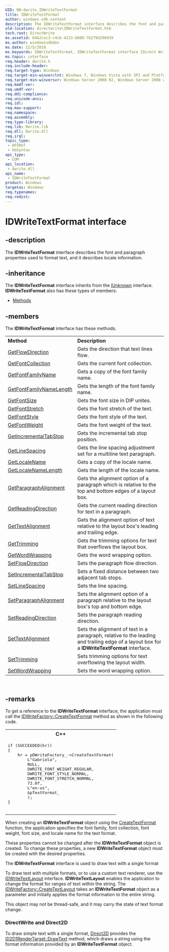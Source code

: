 ```yaml
---
UID: NN:dwrite.IDWriteTextFormat
title: IDWriteTextFormat
author: windows-sdk-content
description: The IDWriteTextFormat interface describes the font and paragraph properties used to format text, and it describes locale information.
old-location: directwrite\IDWriteTextFormat.htm
tech.root: DirectWrite
ms.assetid: 64b2cac3-c4cb-4213-b808-7b279d296939
ms.author: windowssdkdev
ms.date: 12/5/2018
ms.keywords: IDWriteTextFormat, IDWriteTextFormat interface [Direct Write], IDWriteTextFormat interface [Direct Write],described, directwrite.IDWriteTextFormat, dwrite/IDWriteTextFormat
ms.topic: interface
req.header: dwrite.h
req.include-header: 
req.target-type: Windows
req.target-min-winverclnt: Windows 7, Windows Vista with SP2 and Platform Update for Windows Vista [desktop apps \| UWP apps]
req.target-min-winversvr: Windows Server 2008 R2, Windows Server 2008 with SP2 and Platform Update for Windows Server 2008 [desktop apps \| UWP apps]
req.kmdf-ver: 
req.umdf-ver: 
req.ddi-compliance: 
req.unicode-ansi: 
req.idl: 
req.max-support: 
req.namespace: 
req.assembly: 
req.type-library: 
req.lib: Dwrite.lib
req.dll: Dwrite.dll
req.irql: 
topic_type:
 - APIRef
 - kbSyntax
api_type:
 - COM
api_location:
 - dwrite.dll
api_name:
 - IDWriteTextFormat
product: Windows
targetos: Windows
req.typenames: 
req.redist: 
---
```


# IDWriteTextFormat interface


## -description


The <b>IDWriteTextFormat</b> interface describes the font and paragraph properties used to format text, and it describes locale information.
        


## -inheritance

The <b xmlns:loc="http://microsoft.com/wdcml/l10n">IDWriteTextFormat</b> interface inherits from the <a href="https://msdn.microsoft.com/33f1d79a-33fc-4ce5-a372-e08bda378332">IUnknown</a> interface. <b>IDWriteTextFormat</b> also has these types of members:
<ul>
<li><a href="https://docs.microsoft.com/">Methods</a></li>
</ul>

## -members

The <b>IDWriteTextFormat</b> interface has these methods.
<table class="members" id="memberListMethods">
<tr>
<th align="left" width="37%">Method</th>
<th align="left" width="63%">Description</th>
</tr>
<tr data="declared;">
<td align="left" width="37%">
<a href="https://msdn.microsoft.com/993eb17b-a03a-44f7-b273-a0746db3ed70">GetFlowDirection</a>
</td>
<td align="left" width="63%">
 Gets the direction that text lines flow.

</td>
</tr>
<tr data="declared;">
<td align="left" width="37%">
<a href="https://msdn.microsoft.com/a94cfca5-3a03-4912-9a33-df705a2265cf">GetFontCollection</a>
</td>
<td align="left" width="63%">
 Gets the current font collection.

</td>
</tr>
<tr data="declared;">
<td align="left" width="37%">
<a href="https://msdn.microsoft.com/44d294bf-ec0f-4c75-b10a-2f3e4883b58a">GetFontFamilyName</a>
</td>
<td align="left" width="63%">
 Gets a copy of the font family name.

</td>
</tr>
<tr data="declared;">
<td align="left" width="37%">
<a href="https://msdn.microsoft.com/4bf57fc7-ba5e-44dd-8dd1-47e759842a57">GetFontFamilyNameLength</a>
</td>
<td align="left" width="63%">
 Gets the length of the font family name.

</td>
</tr>
<tr data="declared;">
<td align="left" width="37%">
<a href="https://msdn.microsoft.com/4676d35c-62c2-478c-9ccd-68ed53cba71c">GetFontSize</a>
</td>
<td align="left" width="63%">
 Gets the font  size in DIP unites.

</td>
</tr>
<tr data="declared;">
<td align="left" width="37%">
<a href="https://msdn.microsoft.com/57ff471d-5daa-4657-8bfa-1fd6e173411f">GetFontStretch</a>
</td>
<td align="left" width="63%">
 Gets the font stretch of the text.

</td>
</tr>
<tr data="declared;">
<td align="left" width="37%">
<a href="https://msdn.microsoft.com/53a52196-6640-46b1-afdf-ee5ba9e1ef11">GetFontStyle</a>
</td>
<td align="left" width="63%">
 Gets the font style of the text.

</td>
</tr>
<tr data="declared;">
<td align="left" width="37%">
<a href="https://msdn.microsoft.com/4e8a504e-3afa-4b12-92f8-e2fd7d535bb5">GetFontWeight</a>
</td>
<td align="left" width="63%">
 Gets the font weight of the text.

</td>
</tr>
<tr data="declared;">
<td align="left" width="37%">
<a href="https://msdn.microsoft.com/080c9fe3-3323-4e30-8dbc-fe44e874cf6d">GetIncrementalTabStop</a>
</td>
<td align="left" width="63%">
 Gets the  incremental tab stop position.

</td>
</tr>
<tr data="declared;">
<td align="left" width="37%">
<a href="https://msdn.microsoft.com/d9563d4d-0b7d-4921-b251-6ef1e24105f1">GetLineSpacing</a>
</td>
<td align="left" width="63%">
 Gets the line spacing adjustment set for a multiline text paragraph.

</td>
</tr>
<tr data="declared;">
<td align="left" width="37%">
<a href="https://msdn.microsoft.com/89b35622-0898-4fc5-9871-b75244e4dba6">GetLocaleName</a>
</td>
<td align="left" width="63%">
 Gets a copy of the locale name.

</td>
</tr>
<tr data="declared;">
<td align="left" width="37%">
<a href="https://msdn.microsoft.com/197926ad-ff96-48b3-872b-22a683725ef8">GetLocaleNameLength</a>
</td>
<td align="left" width="63%">
 Gets the length of the locale name.

</td>
</tr>
<tr data="declared;">
<td align="left" width="37%">
<a href="https://msdn.microsoft.com/c05e1b59-0263-45a7-872c-b44b04858a5a">GetParagraphAlignment</a>
</td>
<td align="left" width="63%">
 Gets the alignment option of a paragraph which is  relative to the top and bottom edges of a layout box.

</td>
</tr>
<tr data="declared;">
<td align="left" width="37%">
<a href="https://msdn.microsoft.com/b89cfbab-5063-4c1b-92a8-d8ba067f7148">GetReadingDirection</a>
</td>
<td align="left" width="63%">
 Gets the  current reading direction for text in a paragraph.

</td>
</tr>
<tr data="declared;">
<td align="left" width="37%">
<a href="https://msdn.microsoft.com/0b6d58d8-2ddb-4e60-95ac-27a1aeec7602">GetTextAlignment</a>
</td>
<td align="left" width="63%">
 Gets the alignment option of text relative to the layout box's leading and trailing edge.

</td>
</tr>
<tr data="declared;">
<td align="left" width="37%">
<a href="https://msdn.microsoft.com/6147d0a4-8f50-40c6-864e-734cfef57089">GetTrimming</a>
</td>
<td align="left" width="63%">
 Gets the trimming options for text that overflows the layout box.

</td>
</tr>
<tr data="declared;">
<td align="left" width="37%">
<a href="https://msdn.microsoft.com/b3ce0513-da7e-4645-b677-52dcd2a060d4">GetWordWrapping</a>
</td>
<td align="left" width="63%">
 Gets the word wrapping option.

</td>
</tr>
<tr data="declared;">
<td align="left" width="37%">
<a href="https://msdn.microsoft.com/0eb1648c-b565-46e8-b6db-1fcc6a66b1bd">SetFlowDirection</a>
</td>
<td align="left" width="63%">
 Sets the  paragraph flow direction.

</td>
</tr>
<tr data="declared;">
<td align="left" width="37%">
<a href="https://msdn.microsoft.com/dec68000-2172-4367-a22e-fbc3b3e84851">SetIncrementalTabStop</a>
</td>
<td align="left" width="63%">
 Sets a fixed distance between two adjacent tab stops.

</td>
</tr>
<tr data="declared;">
<td align="left" width="37%">
<a href="https://msdn.microsoft.com/3629779a-5e50-43ea-b161-dd17598b5b43">SetLineSpacing</a>
</td>
<td align="left" width="63%">
 Sets the  line spacing.

</td>
</tr>
<tr data="declared;">
<td align="left" width="37%">
<a href="https://msdn.microsoft.com/a6eb8aea-3945-471d-a34a-c2f3221dfeaf">SetParagraphAlignment</a>
</td>
<td align="left" width="63%">
 Sets the alignment option of a paragraph relative to the layout box's top and bottom edge.

</td>
</tr>
<tr data="declared;">
<td align="left" width="37%">
<a href="https://msdn.microsoft.com/fb26241c-e97e-43d3-9f0a-0a9f932d8483">SetReadingDirection</a>
</td>
<td align="left" width="63%">
Sets the paragraph reading direction.

</td>
</tr>
<tr data="declared;">
<td align="left" width="37%">
<a href="https://msdn.microsoft.com/2e7554e3-4e0c-45b1-a874-a3054b0e91dc">SetTextAlignment</a>
</td>
<td align="left" width="63%">
Sets the alignment of text in a paragraph, relative to the leading and trailing edge of a layout box for a <b>IDWriteTextFormat</b> interface.

</td>
</tr>
<tr data="declared;">
<td align="left" width="37%">
<a href="https://msdn.microsoft.com/737eab93-2761-4a59-81e8-ef827be30325">SetTrimming</a>
</td>
<td align="left" width="63%">
 Sets trimming options for text overflowing the layout width.

</td>
</tr>
<tr data="declared;">
<td align="left" width="37%">
<a href="https://msdn.microsoft.com/04c9fc62-d5a3-470b-bcae-4c6570eebdaa">SetWordWrapping</a>
</td>
<td align="left" width="63%">
 Sets the word wrapping option.

</td>
</tr>
</table> 


## -remarks



To get a reference to the <b>IDWriteTextFormat</b> interface, the application must call the <a href="https://msdn.microsoft.com/d6e7caba-5cba-4b6e-b146-10aa6d21cac1">IDWriteFactory::CreateTextFormat</a> method as shown in the following code.

<div class="code"><span codelanguage="ManagedCPlusPlus"><table>
<tr>
<th>C++</th>
</tr>
<tr>
<td>
<pre>
if (SUCCEEDED(hr))
{
    hr = pDWriteFactory_->CreateTextFormat(
        L"Gabriola",
        NULL,
        DWRITE_FONT_WEIGHT_REGULAR,
        DWRITE_FONT_STYLE_NORMAL,
        DWRITE_FONT_STRETCH_NORMAL,
        72.0f,
        L"en-us",
        &pTextFormat_
        );
}

</pre>
</td>
</tr>
</table></span></div>


When creating an <b>IDWriteTextFormat</b> object using the <a href="https://msdn.microsoft.com/d6e7caba-5cba-4b6e-b146-10aa6d21cac1">CreateTextFormat</a> function, the application specifies the  font family, font collection, font weight, font size, and locale name for the text format.

These properties cannot be changed after the <b>IDWriteTextFormat</b> object is created.  To change these properties, a new <b>IDWriteTextFormat</b> object must be created with the desired properties.

The <b>IDWriteTextFormat</b> interface is used to draw text with a single format

To draw text with multiple formats, or to use a custom text renderer, use the <a href="https://msdn.microsoft.com/0d687337-8623-4014-967c-f533072e31cc">IDWriteTextLayout</a> interface.  <b>IDWriteTextLayout</b> enables the application to change the format for ranges of text within the string.  The <a href="https://msdn.microsoft.com/f76f85df-112f-4bc3-b922-a0d7940d2954">IDWriteFactory::CreateTextLayout</a> takes an <b>IDWriteTextFormat</b> object as a parameter and initially applies the format information to the entire string.
      

This object may not be thread-safe, and it may carry the state of text format change.
      

<h3><a id="DirectWrite_and_Direct2D"></a><a id="directwrite_and_direct2d"></a><a id="DIRECTWRITE_AND_DIRECT2D"></a>DirectWrite and Direct2D</h3>
To draw simple text with a single format, <a href="https://msdn.microsoft.com/03b3b91c-9751-4f8d-af24-85067f06930b">Direct2D</a> provides the  <a href="https://msdn.microsoft.com/226de985-0d7a-4891-83a0-b1f022ff8bd3">ID2D1RenderTarget::DrawText</a> method, which draws a string using the format information provided by an <b>IDWriteTextFormat</b> object.



